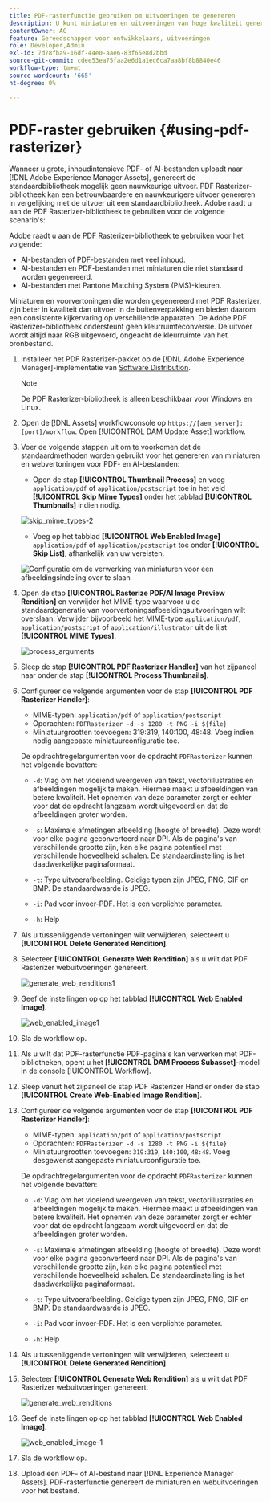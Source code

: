 ```yaml
---
title: PDF-rasterfunctie gebruiken om uitvoeringen te genereren
description: U kunt miniaturen en uitvoeringen van hoge kwaliteit genereren met de Adobe PDF Rasterizer-bibliotheek.
contentOwner: AG
feature: Gereedschappen voor ontwikkelaars, uitvoeringen
role: Developer,Admin
exl-id: 7d78fba9-16df-44e0-aae6-83f65e8d2bbd
source-git-commit: cdee53ea75faa2e6d1a1ec6ca7aa8bf8b8840e46
workflow-type: tm+mt
source-wordcount: '665'
ht-degree: 0%

---
```


# PDF-raster gebruiken {#using-pdf-rasterizer}

Wanneer u grote, inhoudintensieve PDF- of AI-bestanden uploadt naar [!DNL Adobe Experience Manager Assets], genereert de standaardbibliotheek mogelijk geen nauwkeurige uitvoer. PDF Rasterizer-bibliotheek kan een betrouwbaardere en nauwkeurigere uitvoer genereren in vergelijking met de uitvoer uit een standaardbibliotheek. Adobe raadt u aan de PDF Rasterizer-bibliotheek te gebruiken voor de volgende scenario&#39;s:

Adobe raadt u aan de PDF Rasterizer-bibliotheek te gebruiken voor het volgende:

* AI-bestanden of PDF-bestanden met veel inhoud.
* AI-bestanden en PDF-bestanden met miniaturen die niet standaard worden gegenereerd.
* AI-bestanden met Pantone Matching System (PMS)-kleuren.

Miniaturen en voorvertoningen die worden gegenereerd met PDF Rasterizer, zijn beter in kwaliteit dan uitvoer in de buitenverpakking en bieden daarom een consistente kijkervaring op verschillende apparaten. De Adobe PDF Rasterizer-bibliotheek ondersteunt geen kleurruimteconversie. De uitvoer wordt altijd naar RGB uitgevoerd, ongeacht de kleurruimte van het bronbestand.

1. Installeer het PDF Rasterizer-pakket op de [!DNL Adobe Experience Manager]-implementatie van [Software Distribution](https://experience.adobe.com/#/downloads/content/software-distribution/en/aem.html?package=/content/software-distribution/en/details.html/content/dam/aem/public/adobe/packages/cq650/product/assets/aem-assets-pdf-rasterizer-pkg-4.4.zip).

   >[!NOTE]
   >
   >De PDF Rasterizer-bibliotheek is alleen beschikbaar voor Windows en Linux.

1. Open de [!DNL Assets] workflowconsole op `https://[aem_server]:[port]/workflow`. Open [!UICONTROL DAM Update Asset] workflow.

1. Voer de volgende stappen uit om te voorkomen dat de standaardmethoden worden gebruikt voor het genereren van miniaturen en webvertoningen voor PDF- en AI-bestanden:

   * Open de stap **[!UICONTROL Thumbnail Process]** en voeg `application/pdf` of `application/postscript` toe in het veld **[!UICONTROL Skip Mime Types]** onder het tabblad **[!UICONTROL Thumbnails]** indien nodig.

   ![skip_mime_types-2](assets/skip_mime_types-2.png)

   * Voeg op het tabblad **[!UICONTROL Web Enabled Image]** `application/pdf` of `application/postscript` toe onder **[!UICONTROL Skip List]**, afhankelijk van uw vereisten.

   ![Configuratie om de verwerking van miniaturen voor een afbeeldingsindeling over te slaan](assets/web_enabled_imageskiplist.png)

1. Open de stap **[!UICONTROL Rasterize PDF/AI Image Preview Rendition]** en verwijder het MIME-type waarvoor u de standaardgeneratie van voorvertoningsafbeeldingsuitvoeringen wilt overslaan. Verwijder bijvoorbeeld het MIME-type `application/pdf`, `application/postscript` of `application/illustrator` uit de lijst **[!UICONTROL MIME Types]**.

   ![process_arguments](assets/process_arguments.png)

1. Sleep de stap **[!UICONTROL PDF Rasterizer Handler]** van het zijpaneel naar onder de stap **[!UICONTROL Process Thumbnails]**.
1. Configureer de volgende argumenten voor de stap **[!UICONTROL PDF Rasterizer Handler]**:

   * MIME-typen: `application/pdf` of `application/postscript`
   * Opdrachten: `PDFRasterizer -d -s 1280 -t PNG -i ${file}`
   * Miniatuurgrootten toevoegen: 319:319, 140:100, 48:48. Voeg indien nodig aangepaste miniatuurconfiguratie toe.

   De opdrachtregelargumenten voor de opdracht `PDFRasterizer` kunnen het volgende bevatten:

   * `-d`: Vlag om het vloeiend weergeven van tekst, vectorillustraties en afbeeldingen mogelijk te maken. Hiermee maakt u afbeeldingen van betere kwaliteit. Het opnemen van deze parameter zorgt er echter voor dat de opdracht langzaam wordt uitgevoerd en dat de afbeeldingen groter worden.

   * `-s`: Maximale afmetingen afbeelding (hoogte of breedte). Deze wordt voor elke pagina geconverteerd naar DPI. Als de pagina&#39;s van verschillende grootte zijn, kan elke pagina potentieel met verschillende hoeveelheid schalen. De standaardinstelling is het daadwerkelijke paginaformaat.

   * `-t`: Type uitvoerafbeelding. Geldige typen zijn JPEG, PNG, GIF en BMP. De standaardwaarde is JPEG.

   * `-i`: Pad voor invoer-PDF. Het is een verplichte parameter.

   * `-h`: Help


1. Als u tussenliggende vertoningen wilt verwijderen, selecteert u **[!UICONTROL Delete Generated Rendition]**.
1. Selecteer **[!UICONTROL Generate Web Rendition]** als u wilt dat PDF Rasterizer webuitvoeringen genereert.

   ![generate_web_renditions1](assets/generate_web_renditions1.png)

1. Geef de instellingen op op het tabblad **[!UICONTROL Web Enabled Image]**.

   ![web_enabled_image1](assets/web_enabled_image1.png)

1. Sla de workflow op.
1. Als u wilt dat PDF-rasterfunctie PDF-pagina&#39;s kan verwerken met PDF-bibliotheken, opent u het **[!UICONTROL DAM Process Subasset]**-model in de console [!UICONTROL Workflow].
1. Sleep vanuit het zijpaneel de stap PDF Rasterizer Handler onder de stap **[!UICONTROL Create Web-Enabled Image Rendition]**.
1. Configureer de volgende argumenten voor de stap **[!UICONTROL PDF Rasterizer Handler]**:

   * MIME-typen: `application/pdf` of `application/postscript`
   * Opdrachten: `PDFRasterizer -d -s 1280 -t PNG -i ${file}`
   * Miniatuurgrootten toevoegen: `319:319`, `140:100`, `48:48`. Voeg desgewenst aangepaste miniatuurconfiguratie toe.

   De opdrachtregelargumenten voor de opdracht `PDFRasterizer` kunnen het volgende bevatten:

   * `-d`: Vlag om het vloeiend weergeven van tekst, vectorillustraties en afbeeldingen mogelijk te maken. Hiermee maakt u afbeeldingen van betere kwaliteit. Het opnemen van deze parameter zorgt er echter voor dat de opdracht langzaam wordt uitgevoerd en dat de afbeeldingen groter worden.

   * `-s`: Maximale afmetingen afbeelding (hoogte of breedte). Deze wordt voor elke pagina geconverteerd naar DPI. Als de pagina&#39;s van verschillende grootte zijn, kan elke pagina potentieel met verschillende hoeveelheid schalen. De standaardinstelling is het daadwerkelijke paginaformaat.

   * `-t`: Type uitvoerafbeelding. Geldige typen zijn JPEG, PNG, GIF en BMP. De standaardwaarde is JPEG.

   * `-i`: Pad voor invoer-PDF. Het is een verplichte parameter.

   * `-h`: Help


1. Als u tussenliggende vertoningen wilt verwijderen, selecteert u **[!UICONTROL Delete Generated Rendition]**.
1. Selecteer **[!UICONTROL Generate Web Rendition]** als u wilt dat PDF Rasterizer webuitvoeringen genereert.

   ![generate_web_renditions](assets/generate_web_renditions.png)

1. Geef de instellingen op op het tabblad **[!UICONTROL Web Enabled Image]**.

   ![web_enabled_image-1](assets/web_enabled_image-1.png)

1. Sla de workflow op.
1. Upload een PDF- of AI-bestand naar [!DNL Experience Manager Assets]. PDF-rasterfunctie genereert de miniaturen en webuitvoeringen voor het bestand.
